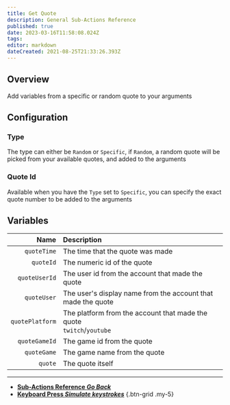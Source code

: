 ```yaml
---
title: Get Quote
description: General Sub-Actions Reference
published: true
date: 2023-03-16T11:58:08.024Z
tags: 
editor: markdown
dateCreated: 2021-08-25T21:33:26.393Z
---
```


## Overview
Add variables from a specific or random quote to your arguments

## Configuration
### Type
The type can either be `Random` or `Specific`, if `Random`, a random quote will be picked from your available quotes, and added to the arguments

### Quote Id
Available when you have the `Type` set to `Specific`, you can specify the exact quote number to be added to the arguments

## Variables
Name | Description
----:|:------------
`quoteTime` | The time that the quote was made
`quoteId` | The numeric id of the quote
`quoteUserId` | The user id from the account that made the quote
`quoteUser` | The user's display name from the account that made the quote
`quotePlatform` | The platform from the account that made the quote <br> `twitch`/`youtube`
`quoteGameId` | The game id from the quote
`quoteGame` | The game name from the quote
`quote` | The quote itself

---

- [<i class="mdi mdi-chevron-left"></i>**Sub-Actions Reference *Go Back***](/Sub-Actions)  
- [<i class="mdi mdi-keyboard-close primary--text"></i>**Keyboard Press *Simulate keystrokes***](/Sub-Actions/Keyboard-Press)
{.btn-grid .my-5}